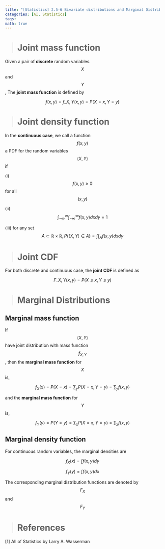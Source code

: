 ```yaml
---
title: "[Statistics] 2.5-6 Bivariate distributions and Marginal Distributions"
categories: [AI, Statistics]
tags: 
math: true
---
```



> # Joint mass function

Given a pair of **discrete** random variables $$X$$ and $$Y$$, The **joint mass function** is defined by

$$ f(x,y) = f\_{X,Y}(x,y) = P(X=x, Y=y) $$

> # Joint density function

In the **continuous case**, we call a function $$f(x,y)$$ a PDF for the random variables $$(X,Y)$$ if

(i) $$f(x,y) \geq 0$$ for all $$(x,y)$$

(ii) $$\int_{-\infty}^{\infty}\int_{-\infty}^{\infty} f(x,y)dxdy = 1$$

(iii) for any set $$A \subset \mathbb{R} \times \mathbb{R}, P((X,Y) \in A) = \int \int_A f(x,y)dxdy$$

> # Joint CDF

For both discrete and continuous case, the **joint CDF** is defined as

$$ F\_{X,Y}(x,y) = P(X \leq x, Y \leq y) $$

> # Marginal Distributions

## Marginal mass function

If $$(X,Y)$$ have joint distribution with mass function $$f_{X,Y}$$, then the **marginal mass function** for $$X$$ is,

$$ f_X(x) = P(X=x) = \sum_y P(X=x, Y=y) = \sum_y f(x,y) $$

and the **marginal mass function** for $$Y$$ is,

$$ f_Y(y) = P(Y=y) = \sum_x P(X=x, Y=y) = \sum_x f(x,y) $$

## Marginal density function

For continuous random variables, the marginal densities are

$$ f_X(x) = \int f(x,y)dy $$

$$ f_Y(y) = \int f(x,y)dx $$

The corresponding marginal distribution functions are denoted by $$F_X$$ and $$F_Y$$

> # References

[1] All of Statistics by Larry A. Wasserman
